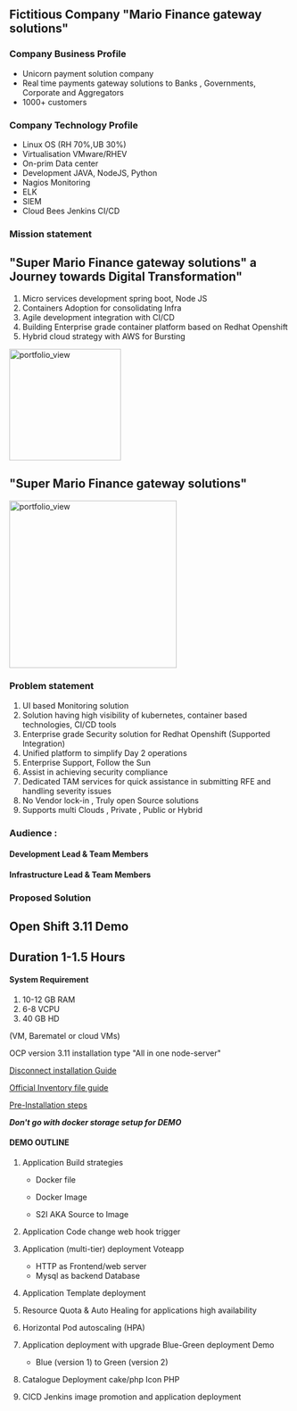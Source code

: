 ## Fictitious Company "Mario Finance gateway solutions" 
### Company Business Profile
- Unicorn payment solution company
- Real time payments gateway solutions to Banks , Governments, Corporate and Aggregators 
- 1000+ customers


### Company Technology Profile
- Linux OS (RH 70%,UB 30%)
- Virtualisation VMware/RHEV
- On-prim Data center
- Development JAVA, NodeJS, Python
- Nagios Monitoring 
- ELK
- SIEM
- Cloud Bees Jenkins CI/CD

### Mission statement 
## "Super Mario Finance gateway solutions" a Journey towards Digital Transformation"
1. Micro services development spring boot, Node JS
2. Containers Adoption for consolidating Infra
3. Agile development integration with CI/CD 
4. Building Enterprise grade container platform based on Redhat Openshift
5. Hybrid cloud strategy with AWS for Bursting 

<img width="200" alt="portfolio_view" src="https://supermariorun.com/assets/img/hero/hero_chara_mario_pc.png">

## "Super Mario Finance gateway solutions" 
<img width="300" alt="portfolio_view" src="https://cf-images.us-east-1.prod.boltdns.net/v1/static/769341148/800cab56-77ef-477a-9fc3-5ce47c20346f/d8ad628e-c808-4459-a896-8de4ca56f34b/768x433/match/image.jpg">


### Problem statement
1.  UI based Monitoring solution
2.  Solution having high visibility of kubernetes, container based technologies, CI/CD tools 
3.  Enterprise grade Security solution for Redhat Openshift (Supported Integration) 
4.  Unified platform to simplify Day 2 operations 
5.  Enterprise Support, Follow the Sun
6.  Assist in achieving security compliance
7.  Dedicated TAM services for quick assistance in submitting RFE and handling severity issues
8.  No Vendor lock-in , Truly open Source solutions 
9. Supports multi Clouds , Private , Public or Hybrid 


### Audience :

#### Development Lead & Team Members
#### Infrastructure Lead & Team Members 



### Proposed Solution 


## Open Shift 3.11 Demo 
## Duration 1-1.5 Hours 

#### System Requirement

1. 10-12 GB RAM
2. 6-8 VCPU
3. 40 GB HD

(VM, Barematel or cloud VMs)

OCP version 3.11 installation type "All in one node-server" 

[Disconnect installation Guide](https://docs.openshift.com/container-platform/3.11/install/disconnected_install.html)


[Official Inventory file guide](https://docs.openshift.com/container-platform/3.11/install/configuring_inventory_file.html)

[Pre-Installation steps](https://docs.openshift.com/container-platform/3.11/install/host_preparation.html)

***Don't go with docker storage setup for DEMO***

#### DEMO OUTLINE

1. Application Build strategies 
    
     - Docker file
       
     - Docker Image
    
     - S2I AKA Source to Image
       

2. Application Code change web hook trigger

3. Application (multi-tier) deployment Voteapp
   - HTTP as Frontend/web server
   - Mysql as backend Database
   
4. Application Template deployment 

5. Resource Quota & Auto Healing for applications high availability

6. Horizontal Pod autoscaling (HPA)

7. Application deployment with upgrade Blue-Green deployment Demo
   - Blue (version 1) to Green (version 2)
   
8. Catalogue Deployment cake/php Icon PHP

9. CICD Jenkins image promotion and application deployment 


